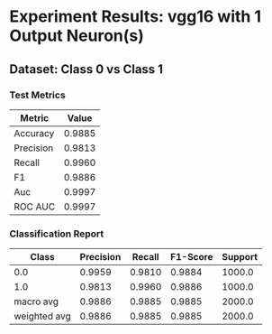 # Experiment Results: vgg16 with 1 Output Neuron(s)

## Dataset: Class 0 vs Class 1

### Test Metrics

| Metric | Value |
| ------ | ----- |
| Accuracy | 0.9885 |
| Precision | 0.9813 |
| Recall | 0.9960 |
| F1 | 0.9886 |
| Auc | 0.9997 |
| ROC AUC | 0.9997 |

### Classification Report

| Class | Precision | Recall | F1-Score | Support |
| ----- | --------- | ------ | -------- | ------- |
| 0.0 | 0.9959 | 0.9810 | 0.9884 | 1000.0 |
| 1.0 | 0.9813 | 0.9960 | 0.9886 | 1000.0 |
| macro avg | 0.9886 | 0.9885 | 0.9885 | 2000.0 |
| weighted avg | 0.9886 | 0.9885 | 0.9885 | 2000.0 |
